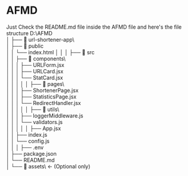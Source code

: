 # AFMD
Just Check the README.md file inside the AFMD file
and here's the file structure
D:\AFMD\
│
├── 📁 url-shortener-app\              
│   ├── 📁 public\
│   │   └── index.html
│   │
│   ├── 📁 src\
│   │   ├── 📁 components\           
│   │   │   ├── URLForm.jsx         
│   │   │   ├── URLCard.jsx           
│   │   │   └── StatCard.jsx         
│   │   │
│   │   ├── 📁 pages\               
│   │   │   ├── ShortenerPage.jsx   
│   │   │   ├── StatisticsPage.jsx   
│   │   │   └── RedirectHandler.jsx   
│   │   │
│   │   ├── 📁 utils\                  
│   │   │   ├── loggerMiddleware.js  
│   │   │   └── validators.js         
│   │   │
│   │   ├── App.jsx                 
│   │   ├── index.js               
│   │   └── config.js                 
│   │
│   ├── .env                         
│   ├── package.json             
│   └── README.md                 
│
└── 📁 assets\       ← (Optional only)

